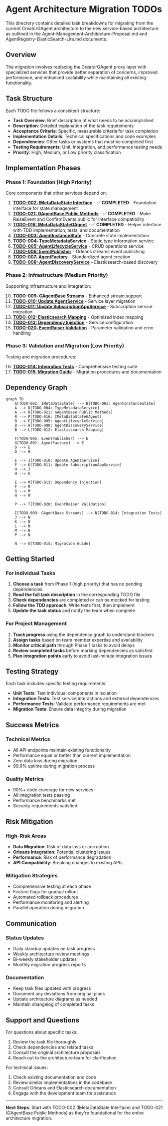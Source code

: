 # Agent Architecture Migration TODOs

This directory contains detailed task breakdowns for migrating from the current CreatorGAgent architecture to the new service-based architecture as outlined in the Agent-Management-Architecture-Proposal.md and AgentRegistry-ElasticSearch-Lite.md documents.

## Overview

The migration involves replacing the CreatorGAgent proxy layer with specialized services that provide better separation of concerns, improved performance, and enhanced scalability while maintaining all existing functionality.

## Task Structure

Each TODO file follows a consistent structure:

- **Task Overview**: Brief description of what needs to be accomplished
- **Description**: Detailed explanation of the task requirements
- **Acceptance Criteria**: Specific, measurable criteria for task completion
- **Implementation Details**: Technical specifications and code examples
- **Dependencies**: Other tasks or systems that must be completed first
- **Testing Requirements**: Unit, integration, and performance testing needs
- **Priority**: High, Medium, or Low priority classification

## Implementation Phases

### Phase 1: Foundation (High Priority)
Core components that other services depend on:

1. **[TODO-002: IMetaDataState Interface](./TODO-002-IMetaDataState.md)** - ✅ **COMPLETED** - Foundation interface for state management
2. **[TODO-021: GAgentBase Public Methods](./TODO-021-GAgentBase-Public-Methods.md)** - ✅ **COMPLETED** - Make RaiseEvent and ConfirmEvents public for interface compatibility
3. **[TODO-016: IMetaDataStateGAgent](./TODO-016-IMetaDataStateGAgent.md)** - ✅ **COMPLETED** - Helper interface with TDD implementation, tests, and documentation
4. **[TODO-003: AgentInstanceState](./TODO-003-AgentInstanceState.md)** - Concrete state implementation
5. **[TODO-004: TypeMetadataService](./TODO-004-TypeMetadataService.md)** - Static type information service
6. **[TODO-005: AgentLifecycleService](./TODO-005-AgentLifecycleService.md)** - CRUD operations service
7. **[TODO-006: EventPublisher](./TODO-006-EventPublisher.md)** - Orleans streams event publishing
8. **[TODO-007: AgentFactory](./TODO-007-AgentFactory.md)** - Standardized agent creation
9. **[TODO-008: AgentDiscoveryService](./TODO-008-AgentDiscoveryService.md)** - Elasticsearch-based discovery

### Phase 2: Infrastructure (Medium Priority)
Supporting infrastructure and integration:

10. **[TODO-009: GAgentBase Streams](./TODO-009-GAgentBase-Streams.md)** - Enhanced stream support
11. **[TODO-010: Update AgentService](./TODO-010-Update-AgentService.md)** - Service layer migration
12. **[TODO-011: Update SubscriptionAppService](./TODO-011-Update-SubscriptionAppService.md)** - Subscription service migration
13. **[TODO-012: Elasticsearch Mapping](./TODO-012-Elasticsearch-Mapping.md)** - Optimized index mapping
14. **[TODO-013: Dependency Injection](./TODO-013-DependencyInjection.md)** - Service configuration
15. **[TODO-020: EventRaiser Validation](./TODO-020-EventRaiser-Validation.md)** - Parameter validation and error handling

### Phase 3: Validation and Migration (Low Priority)
Testing and migration procedures:

16. **[TODO-014: Integration Tests](./TODO-014-Integration-Tests.md)** - Comprehensive testing suite
17. **[TODO-015: Migration Guide](./TODO-015-Migration-Guide.md)** - Migration procedures and documentation

## Dependency Graph

```mermaid
graph TD
    A[TODO-002: IMetaDataState] --> B[TODO-003: AgentInstanceState]
    A --> D[TODO-004: TypeMetadataService]
    A --> R[TODO-021: GAgentBase Public Methods]
    R --> P[TODO-016: IMetaDataStateGAgent]
    B --> E[TODO-005: AgentLifecycleService]
    B --> H[TODO-008: AgentDiscoveryService]
    B --> L[TODO-012: Elasticsearch Mapping]
    
    F[TODO-006: EventPublisher] --> E
    G[TODO-007: AgentFactory] --> E
    D --> E
    D --> H
    
    E --> J[TODO-010: Update AgentService]
    F --> K[TODO-011: Update SubscriptionAppService]
    H --> J
    H --> K
    
    E --> M[TODO-013: Dependency Injection]
    F --> M
    G --> M
    H --> M
    
    P --> T[TODO-020: EventRaiser Validation]
    
    I[TODO-009: GAgentBase Streams] --> N[TODO-014: Integration Tests]
    J --> N
    K --> N
    L --> N
    M --> N
    P --> N
    
    N --> O[TODO-015: Migration Guide]
```

## Getting Started

### For Individual Tasks

1. **Choose a task** from Phase 1 (high priority) that has no pending dependencies
2. **Read the full task description** in the corresponding TODO file
3. **Check dependencies** are completed or can be mocked for testing
4. **Follow the TDD approach**: Write tests first, then implement
5. **Update the task status** and notify the team when complete

### For Project Management

1. **Track progress** using the dependency graph to understand blockers
2. **Assign tasks** based on team member expertise and availability
3. **Monitor critical path** through Phase 1 tasks to avoid delays
4. **Review completed tasks** before marking dependencies as satisfied
5. **Plan integration points** early to avoid last-minute integration issues

## Testing Strategy

Each task includes specific testing requirements:

- **Unit Tests**: Test individual components in isolation
- **Integration Tests**: Test service interactions and external dependencies
- **Performance Tests**: Validate performance requirements are met
- **Migration Tests**: Ensure data integrity during migration

## Success Metrics

### Technical Metrics
- All API endpoints maintain existing functionality
- Performance equal or better than current implementation
- Zero data loss during migration
- 99.9% uptime during migration process

### Quality Metrics
- 90%+ code coverage for new services
- All integration tests passing
- Performance benchmarks met
- Security requirements satisfied

## Risk Mitigation

### High-Risk Areas
- **Data Migration**: Risk of data loss or corruption
- **Orleans Integration**: Potential clustering issues
- **Performance**: Risk of performance degradation
- **API Compatibility**: Breaking changes to existing APIs

### Mitigation Strategies
- Comprehensive testing at each phase
- Feature flags for gradual rollout
- Automated rollback procedures
- Performance monitoring and alerting
- Parallel operation during migration

## Communication

### Status Updates
- Daily standup updates on task progress
- Weekly architecture review meetings
- Bi-weekly stakeholder updates
- Monthly migration progress reports

### Documentation
- Keep task files updated with progress
- Document any deviations from original plans
- Update architecture diagrams as needed
- Maintain changelog of completed tasks

## Support and Questions

For questions about specific tasks:
1. Review the task file thoroughly
2. Check dependencies and related tasks
3. Consult the original architecture proposals
4. Reach out to the architecture team for clarification

For technical issues:
1. Check existing documentation and code
2. Review similar implementations in the codebase
3. Consult Orleans and Elasticsearch documentation
4. Engage with the development team for assistance

---

**Next Steps**: Start with TODO-002 (IMetaDataState Interface) and TODO-021 (GAgentBase Public Methods) as they're foundational for the entire architecture migration.